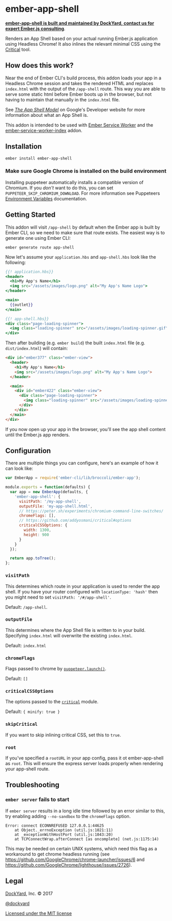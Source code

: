 # ember-app-shell

**[ember-app-shell is built and maintained by DockYard, contact us for expert Ember.js consulting](https://dockyard.com/ember-consulting)**.

Renders an App Shell based on your actual running Ember.js application using Headless Chrome! It also inlines the relevant minimal CSS using the [Critical](https://github.com/addyosmani/critical) tool.

## How does this work?

Near the end of Ember CLI's build process, this addon loads your app in a Headless Chrome session and takes the rendered HTML and replaces `index.html` with the output of the `/app-shell` route. This way you are able to serve some static html before Ember boots up in the browser, but not having to maintain that manually in the `index.html` file.

See _[The App Shell Model](https://developers.google.com/web/fundamentals/architecture/app-shell)_ on Google's Developer website for more information about what an App Shell is.

This addon is intended to be used with [Ember Service Worker](http://ember-service-worker.com) and the [ember-service-worker-index](https://github.com/DockYard/ember-service-worker-index) addon.

## Installation

```shell
ember install ember-app-shell
```

### Make sure Google Chrome is installed on the build environment

Installing puppeteer automatically installs a compatible version of
Chromium. If you _don't_ want to do this, you can set `PUPPETEER_SKIP_CHROMIUM_DOWNLOAD`. For more information see Puppeteers [Environment Variables](https://github.com/GoogleChrome/puppeteer/blob/master/docs/api.md#environment-variables) documentation.

## Getting Started

This addon will visit `/app-shell` by default when the Ember app is built by Ember CLI, so we need to make sure that route exists. The easiest way is to generate one using Ember CLI:

```shell
ember generate route app-shell
```

Now let's assume your `application.hbs` and `app-shell.hbs` look like the following:

```handlebars
{{! application.hbs}}
<header>
  <h1>My App's Name</h1>
  <img src="/assets/images/logo.png" alt="My App's Name Logo">
</header>

<main>
  {{outlet}}
</main>
```

```handlebars
{{! app-shell.hbs}}
<div class="page-loading-spinner">
  <img class="loading-spinner" src="/assets/images/loading-spinner.gif" alt="loading...">
</div>
```

Then after building (e.g. `ember build`) the built `index.html` file (e.g. `dist/index.html`) will contain:

```html
<div id="ember377" class="ember-view">
  <header>
    <h1>My App's Name</h1>
    <img src="/assets/images/logo.png" alt="My App's Name Logo">
  </header>

  <main>
    <div id="ember422" class="ember-view">
      <div class="page-loading-spinner">
        <img class="loading-spinner" src="/assets/images/loading-spinner.gif" alt="loading...">
      </div>
    </div>
  </main>
</div>
```

If you now open up your app in the browser, you'll see the app shell content until the Ember.js app renders.

## Configuration

There are multiple things you can configure, here's an example of how it can look like:

```javascript
var EmberApp = require('ember-cli/lib/broccoli/ember-app');

module.exports = function(defaults) {
  var app = new EmberApp(defaults, {
    'ember-app-shell': {
      visitPath: '/my-app-shell',
      outputFile: 'my-app-shell.html',
      // https://peter.sh/experiments/chromium-command-line-switches/
      chromeFlags: [],
      // https://github.com/addyosmani/critical#options
      criticalCSSOptions: {
        width: 1300,
        height: 900
      }
    }
  });

  return app.toTree();
};
```

### `visitPath`

This determines which route in your application is used to render the app shell. If you have your router configured with `locationType: 'hash'` then you might need to set `visitPath: '/#/app-shell'`.

Default: `/app-shell`.

### `outputFile`

This determines where the App Shell file is written to in your build.
Specifying `index.html` will overwrite the existing `index.html`.

Default: `index.html`

### `chromeFlags`

Flags passed to chrome by [`puppeteer.launch()`](https://github.com/GoogleChrome/puppeteer/blob/master/docs/api.md#puppeteerlaunchoptions).

Default: `[]`

### `criticalCSSOptions`

The options passed to the [`critical`](https://github.com/addyosmani/critical) module.

Default: `{ minify: true }`

### `skipCritical`

If you want to skip inlining critical CSS, set this to `true`.


### `root`

If you've specified a `rootURL` in your app config, pass it ot
ember-app-shell as `root`. This will ensure the express server loads
properly when rendering your app-shell route.


## Troubleshooting

### `ember server` fails to start

If `ember server` results in a long idle time followed by an error similar to this, try enabling adding `--no-sandbox` to the `chromeFlags` option.
```
Error: connect ECONNREFUSED 127.0.0.1:44625
    at Object._errnoException (util.js:1021:11)
    at _exceptionWithHostPort (util.js:1043:20)
    at TCPConnectWrap.afterConnect [as oncomplete] (net.js:1175:14)
```
This may be needed on certain UNIX systems, which need this flag as a workaround to get chrome headless running (see https://github.com/GoogleChrome/chrome-launcher/issues/6 and https://github.com/GoogleChrome/lighthouse/issues/2726).

## Legal

[DockYard](http://dockyard.com/), Inc. &copy; 2017

[@dockyard](http://twitter.com/dockyard)

[Licensed under the MIT license](http://www.opensource.org/licenses/mit-license.php)
